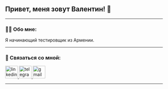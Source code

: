 ## Привет, меня зовут Валентин! 👋

---

### 👨‍💻 Обо мне:

Я начинающий тестировщик из Армении.

---
### 🤝 Связаться со мной:

  <div id="badges">
    <a href="https://www.linkedin.com/in/ChizhV/" target="_blank">
      <img src="https://cdn-icons-png.flaticon.com/512/2504/2504799.png" width="40" height="40" alt="linkedin" />
    </a>
    <a href="https://t.me/tuanortsa" target="_blank">
      <img src="https://cdn-icons-png.flaticon.com/512/2111/2111646.png" width="40" height="40" alt="telegram" />
    </a>
    <a href="mailto:qa.rusau@gmail.com" target="_blank">
      <img src="https://cdn4.iconfinder.com/data/icons/logos-brands-in-colors/48/google-gmail-1024.png" width="40" height="40" alt="gmail" />
    </a>
  </div>

---